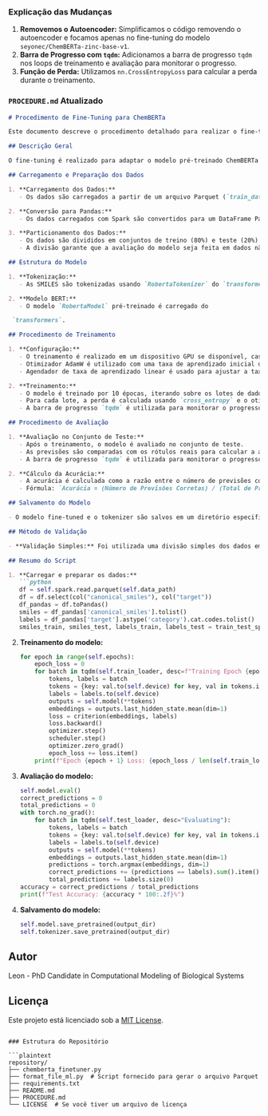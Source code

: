 ### Explicação das Mudanças

1. **Removemos o Autoencoder:** Simplificamos o código removendo o autoencoder e focamos apenas no fine-tuning do modelo `seyonec/ChemBERTa-zinc-base-v1`.
2. **Barra de Progresso com `tqdm`:** Adicionamos a barra de progresso `tqdm` nos loops de treinamento e avaliação para monitorar o progresso.
3. **Função de Perda:** Utilizamos `nn.CrossEntropyLoss` para calcular a perda durante o treinamento.

### `PROCEDURE.md` Atualizado

```markdown
# Procedimento de Fine-Tuning para ChemBERTa

Este documento descreve o procedimento detalhado para realizar o fine-tuning do modelo pré-treinado `seyonec/ChemBERTa-zinc-base-v1` utilizando dados SMILES de kinases do ChEMBL.

## Descrição Geral

O fine-tuning é realizado para adaptar o modelo pré-treinado ChemBERTa aos dados específicos de kinases, melhorando a capacidade do modelo de prever atividades específicas de compostos químicos. O procedimento envolve várias etapas, desde o carregamento e particionamento dos dados até o treinamento e avaliação do modelo.

## Carregamento e Preparação dos Dados

1. **Carregamento dos Dados:**
   - Os dados são carregados a partir de um arquivo Parquet (`train_data.parquet`) produzido pela classe `FormatFileML` usando Spark.

2. **Conversão para Pandas:**
   - Os dados carregados com Spark são convertidos para um DataFrame Pandas para facilitar o uso com PyTorch DataLoader.

3. **Particionamento dos Dados:**
   - Os dados são divididos em conjuntos de treino (80%) e teste (20%) usando `train_test_split` do scikit-learn.
   - A divisão garante que a avaliação do modelo seja feita em dados não vistos durante o treinamento.

## Estrutura do Modelo

1. **Tokenização:**
   - As SMILES são tokenizadas usando `RobertaTokenizer` do `transformers` para preparar os dados de entrada para o modelo BERT.

2. **Modelo BERT:**
   - O modelo `RobertaModel` pré-treinado é carregado do

 `transformers`.

## Procedimento de Treinamento

1. **Configuração:**
   - O treinamento é realizado em um dispositivo GPU se disponível, caso contrário, em CPU.
   - Otimizador AdamW é utilizado com uma taxa de aprendizado inicial de `5e-5`.
   - Agendador de taxa de aprendizado linear é usado para ajustar a taxa de aprendizado durante o treinamento.

2. **Treinamento:**
   - O modelo é treinado por 10 épocas, iterando sobre os lotes de dados de treino.
   - Para cada lote, a perda é calculada usando `cross_entropy` e o otimizador ajusta os pesos do modelo.
   - A barra de progresso `tqdm` é utilizada para monitorar o progresso do treinamento.

## Procedimento de Avaliação

1. **Avaliação no Conjunto de Teste:**
   - Após o treinamento, o modelo é avaliado no conjunto de teste.
   - As previsões são comparadas com os rótulos reais para calcular a acurácia.
   - A barra de progresso `tqdm` é utilizada para monitorar o progresso da avaliação.

2. **Cálculo da Acurácia:**
   - A acurácia é calculada como a razão entre o número de previsões corretas e o total de previsões realizadas.
   - Fórmula: `Acurácia = (Número de Previsões Corretas) / (Total de Previsões)`

## Salvamento do Modelo

- O modelo fine-tuned e o tokenizer são salvos em um diretório especificado (`./finetuned_chemberta`) para uso futuro.

## Método de Validação

- **Validação Simples:** Foi utilizada uma divisão simples dos dados em conjuntos de treino e teste (80/20) em vez de uma validação cruzada. Isso foi escolhido para simplificar o processo e focar no fine-tuning do modelo. No entanto, para uma análise mais robusta, a validação cruzada pode ser implementada em trabalhos futuros.

## Resumo do Script

1. **Carregar e preparar os dados:**
   ```python
   df = self.spark.read.parquet(self.data_path)
   df = df.select(col("canonical_smiles"), col("target"))
   df_pandas = df.toPandas()
   smiles = df_pandas['canonical_smiles'].tolist()
   labels = df_pandas['target'].astype('category').cat.codes.tolist()
   smiles_train, smiles_test, labels_train, labels_test = train_test_split(smiles, labels, test_size=0.2, random_state=42)
   ```

2. **Treinamento do modelo:**
   ```python
   for epoch in range(self.epochs):
       epoch_loss = 0
       for batch in tqdm(self.train_loader, desc=f"Training Epoch {epoch + 1}/{self.epochs}"):
           tokens, labels = batch
           tokens = {key: val.to(self.device) for key, val in tokens.items()}
           labels = labels.to(self.device)
           outputs = self.model(**tokens)
           embeddings = outputs.last_hidden_state.mean(dim=1)
           loss = criterion(embeddings, labels)
           loss.backward()
           optimizer.step()
           scheduler.step()
           optimizer.zero_grad()
           epoch_loss += loss.item()
       print(f"Epoch {epoch + 1} Loss: {epoch_loss / len(self.train_loader)}")
   ```

3. **Avaliação do modelo:**
   ```python
   self.model.eval()
   correct_predictions = 0
   total_predictions = 0
   with torch.no_grad():
       for batch in tqdm(self.test_loader, desc="Evaluating"):
           tokens, labels = batch
           tokens = {key: val.to(self.device) for key, val in tokens.items()}
           labels = labels.to(self.device)
           outputs = self.model(**tokens)
           embeddings = outputs.last_hidden_state.mean(dim=1)
           predictions = torch.argmax(embeddings, dim=1)
           correct_predictions += (predictions == labels).sum().item()
           total_predictions += labels.size(0)
   accuracy = correct_predictions / total_predictions
   print(f"Test Accuracy: {accuracy * 100:.2f}%")
   ```

4. **Salvamento do modelo:**
   ```python
   self.model.save_pretrained(output_dir)
   self.tokenizer.save_pretrained(output_dir)
   ```

## Autor

Leon - PhD Candidate in Computational Modeling of Biological Systems

## Licença

Este projeto está licenciado sob a [MIT License](LICENSE).
```

### Estrutura do Repositório

```plaintext
repository/
├── chemberta_finetuner.py
├── format_file_ml.py  # Script fornecido para gerar o arquivo Parquet
├── requirements.txt
├── README.md
├── PROCEDURE.md
└── LICENSE  # Se você tiver um arquivo de licença
```

